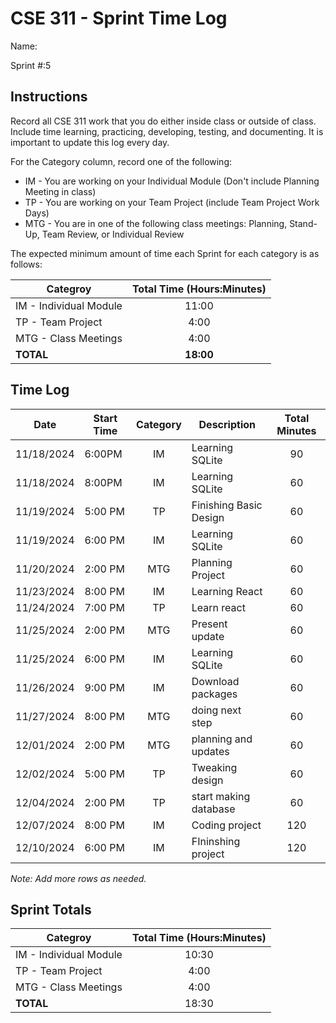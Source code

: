 # CSE 311 - Sprint Time Log

Name:

Sprint #:5

## Instructions

Record all CSE 311 work that you do either inside class or outside of class. Include time learning, practicing, developing, testing, and documenting. It is important to update this log every day.

For the Category column, record one of the following:

- IM - You are working on your Individual Module (Don't include Planning Meeting in class)
- TP - You are working on your Team Project (include Team Project Work Days)
- MTG - You are in one of the following class meetings: Planning, Stand-Up, Team Review, or Individual Review

The expected minimum amount of time each Sprint for each category is as follows:

| Categroy               | Total Time (Hours:Minutes) |
| ---------------------- | :------------------------: |
| IM - Individual Module |           11:00            |
| TP - Team Project      |            4:00            |
| MTG - Class Meetings   |            4:00            |
| **TOTAL**              |         **18:00**          |

## Time Log

| Date       | Start Time | Category | Description            | Total Minutes |
| ---------- | ---------- | :------: | ---------------------- | :-----------: |
| 11/18/2024 | 6:00PM     |    IM    | Learning SQLite        |      90       |
| 11/18/2024 | 8:00PM     |    IM    | Learning SQLite        |      60       |
| 11/19/2024 | 5:00 PM    |    TP    | Finishing Basic Design |      60       |
| 11/19/2024 | 6:00 PM    |    IM    | Learning SQLite        |      60       |
| 11/20/2024 | 2:00 PM    |   MTG    | Planning Project       |      60       |
| 11/23/2024 | 8:00 PM    |    IM    | Learning React         |      60       |
| 11/24/2024 | 7:00 PM    |    TP    | Learn react            |      60       |
| 11/25/2024 | 2:00 PM    |   MTG    | Present update         |      60       |
| 11/25/2024 | 6:00 PM    |    IM    | Learning SQLite        |      60       |
| 11/26/2024 | 9:00 PM    |    IM    | Download packages      |      60       |
| 11/27/2024 | 8:00 PM    |   MTG    | doing next step        |      60       |
| 12/01/2024 | 2:00 PM    |   MTG    | planning and updates   |      60       |
| 12/02/2024 | 5:00 PM    |    TP    | Tweaking design        |      60       |
| 12/04/2024 | 2:00 PM    |    TP    | start making database  |      60       |
| 12/07/2024 | 8:00 PM    |    IM    | Coding project         |      120      |
| 12/10/2024 | 6:00 PM    |    IM    | FIninshing project     |      120      |

_Note: Add more rows as needed._

## Sprint Totals

| Categroy               | Total Time (Hours:Minutes) |
| ---------------------- | :------------------------: |
| IM - Individual Module |           10:30            |
| TP - Team Project      |            4:00            |
| MTG - Class Meetings   |            4:00            |
| **TOTAL**              |           18:30            |
